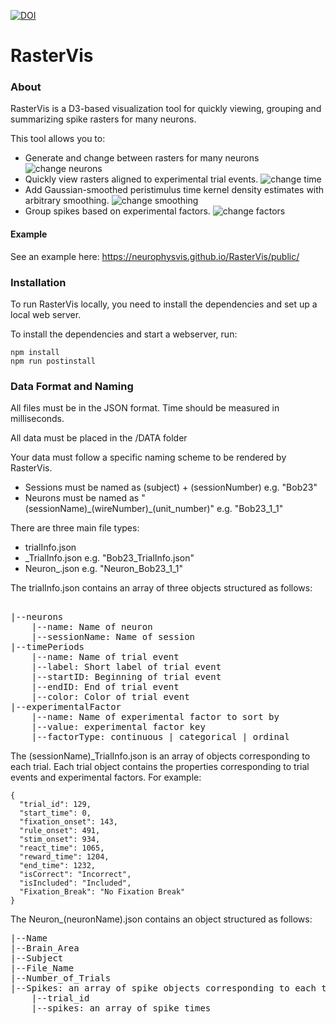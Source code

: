 
[![DOI](https://zenodo.org/badge/21776036.svg)](https://zenodo.org/badge/latestdoi/21776036)


# RasterVis

### About
RasterVis is a D3-based visualization tool for quickly viewing, grouping and summarizing spike rasters for many neurons.

This tool allows you to:
* Generate and change between rasters for many neurons
![change neurons](/img/RasterVis-ChangeNeurons.gif)
* Quickly view rasters aligned to experimental trial events.
![change time](/img/RasterVis-ChangeTime.gif)
* Add Gaussian-smoothed peristimulus time kernel density estimates with arbitrary smoothing.
![change smoothing](/img/RasterVis-KDE-Smoothing.gif)
* Group spikes based on experimental factors.
![change factors](/img/RasterVis-ChangeFactor.gif)


#### Example
See an example here: https://neurophysvis.github.io/RasterVis/public/

### Installation
To run RasterVis locally, you need to install the dependencies and set up a local web server.

To install the dependencies and start a webserver, run:
```
npm install
npm run postinstall

```

### Data Format and Naming
All files must be in the JSON format.
Time should be measured in milliseconds.

All data must be placed in the /DATA folder

Your data must follow a specific naming scheme to be rendered by RasterVis.
  * Sessions must be named as (subject) + (sessionNumber) e.g. "Bob23"
  * Neurons must be named as "(sessionName)\_(wireNumber)_(unit_number)" e.g. "Bob23_1_1"

There are three main file types:
  * trialInfo.json
  * <sessionName>_TrialInfo.json e.g. "Bob23_TrialInfo.json"
  * Neuron_<neuronName>.json e.g. "Neuron_Bob23_1_1"

The trialInfo.json contains an array of three objects structured as follows:
<pre>  
|--neurons
    |--name: Name of neuron
    |--sessionName: Name of session
|--timePeriods
    |--name: Name of trial event
    |--label: Short label of trial event
    |--startID: Beginning of trial event
    |--endID: End of trial event
    |--color: Color of trial event
|--experimentalFactor
    |--name: Name of experimental factor to sort by
    |--value: experimental factor key
    |--factorType: continuous | categorical | ordinal
</pre>

The (sessionName)_TrialInfo.json is an array of objects corresponding to each trial. Each trial object contains the properties corresponding to trial events and experimental factors. For example:
```
{
  "trial_id": 129,
  "start_time": 0,
  "fixation_onset": 143,
  "rule_onset": 491,
  "stim_onset": 934,
  "react_time": 1065,
  "reward_time": 1204,
  "end_time": 1232,
  "isCorrect": "Incorrect",
  "isIncluded": "Included",
  "Fixation_Break": "No Fixation Break"
}
 ```

 The Neuron_(neuronName).json contains an object structured as follows:
<pre>
|--Name
|--Brain_Area
|--Subject
|--File_Name
|--Number_of_Trials
|--Spikes: an array of spike objects corresponding to each trial
    |--trial_id
    |--spikes: an array of spike times
</pre>
